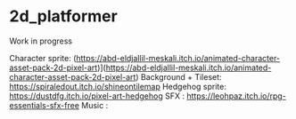 # 2d_platformer
Work in progress

Character sprite: (https://abd-eldjallil-meskali.itch.io/animated-character-asset-pack-2d-pixel-art)](https://abd-eldjallil-meskali.itch.io/animated-character-asset-pack-2d-pixel-art)
Background + Tileset: https://spiraledout.itch.io/shineontilemap
Hedgehog sprite: https://dustdfg.itch.io/pixel-art-hedgehog
SFX : https://leohpaz.itch.io/rpg-essentials-sfx-free
Music : 
